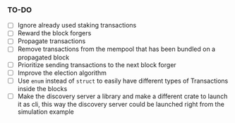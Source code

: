 ### TO-DO
- [ ] Ignore already used staking transactions
- [ ] Reward the block forgers
- [ ] Propagate transactions
- [ ] Remove transactions from the mempool that has been bundled on a propagated block
- [ ] Prioritize sending transactions to the next block forger
- [ ] Improve the election algorithm
- [ ] Use `enum` instead of `struct` to easily have different types of Transactions inside the blocks 
- [ ] Make the discovery server a library and make a different crate to launch it as cli, this way the discovery server could be launched right from the simulation example
